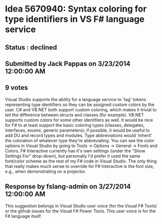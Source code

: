 # Idea 5670940: Syntax coloring for type identifiers in VS F# language service #

## Status : declined

## Submitted by Jack Pappas on 3/23/2014 12:00:00 AM

## 9 votes

Visual Studio supports the ability for a language service to 'tag' tokens representing type identifiers so they can be assigned custom colors by the user. C# and VB.NET both support custom coloring, which makes it trivial to tell the difference between structs and classes (for example). VB.NET supports custom colors for some other identifiers as well.
It would be nice for F# to at least support the basic coloring types (classes, delegates, interfaces, enums, generic parameters); if possible, it would be useful to add DU and record types and modules. Type abbreviations would 'inherit' the coloration of whatever type they're abbreviating.
You can see the color options in Visual Studio by going to Tools -> Options -> General -> Fonts and Colors. F# Interactive currently has it's own settings (under the "Show Settings For" drop-down), but personally I'd prefer it used the same font/color scheme as the rest of my F# code in Visual Studio. The only thing that really makes much sense to override for F# Interactive is the font size, e.g., when demonstrating on a projector.

## Response by fslang-admin on 3/27/2014 12:00:00 AM

This suggestion belongs in Visual Studio user voice (for the Visual F# Tools) or the github issues for the Visual F# Power Tools. This user voice is for the F# language itself.

